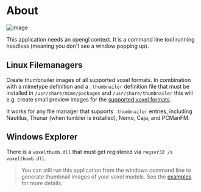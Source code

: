 # About

![image](https://raw.githubusercontent.com/wiki/vengi-voxel/vengi/images/thumbnailer.jpg)

This application needs an opengl context. It is a command line tool running headless (meaning you don't see a window popping up).

## Linux Filemanagers

Create thumbnailer images of all supported voxel formats. In combination with a mimetype definition and a `.thumbnailer` definition file
that must be installed in `/usr/share/mime/packages` and `/usr/share/thumbnailer` this will e.g. create small preview images for the [supported voxel formats](../Formats.md).

It works for any file manager that supports `.thumbnailer` entries, including Nautilus, Thunar (when tumbler is installed), Nemo, Caja,
and PCManFM.

## Windows Explorer

There is a `voxelthumb.dll` that must get registered via `regsvr32 /s voxelthumb.dll`.

> You can still run this application from the windows command line to generate thumbnail images of your voxel models. See the [examples](Examples.md) for more details.
